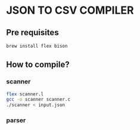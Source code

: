 # JSON TO CSV COMPILER

## Pre requisites
```sh
brew install flex bison
```

## How to compile?
### scanner
```sh
flex scanner.l
gcc -o scanner scanner.c
./scanner < input.json
```

### parser
